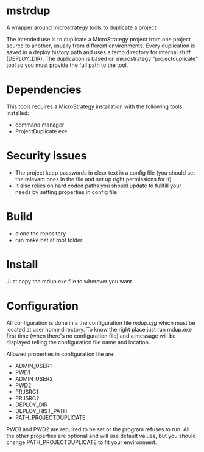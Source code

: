 # mstrdup
A wrapper around microstrategy tools to duplicate a project

The intended use is to duplicate a MicroStrategy project from one project source to another, usually from different environments. 
Every duplication is saved in a deploy history path and uses a temp directory for internal stuff (DEPLOY_DIR).
The duplication is based on microstrategy "projectduplicate" tool so you must provide the full path to the tool.

# Dependencies
This tools requires a MicroStrategy installation with the following tools installed:
* command manager
* ProjectDuplicate.exe

# Security issues
* The project keep passwords in clear text in a config file (you should set the relevant ones in the file and set up right permissions for it)
* It also relies on hard coded paths you should update to fullfill your needs by setting properties in config file

# Build
* clone the repository
* run make.bat at root folder

# Install 
Just copy the mdup.exe file to wherever you want

# Configuration
All configuration is done in a the configuration file *mdup.cfg* which must be located at user home directory. 
To know the right place just run mdup.exe first time (when there's no configuration file) and a message will be displayed telling the configuration file name and location.

Allowed properties in configuration file are:
* ADMIN_USER1
* PWD1
* ADMIN_USER2
* PWD2
* PRJSRC1
* PRJSRC2
* DEPLOY_DIR
* DEPLOY_HIST_PATH
* PATH_PROJECTDUPLICATE 	

PWD1 and PWD2 are required to be set or the program refuses to run. All the other properties are optional and will use default values, but you should change PATH_PROJECTDUPLICATE to fit your environment.



